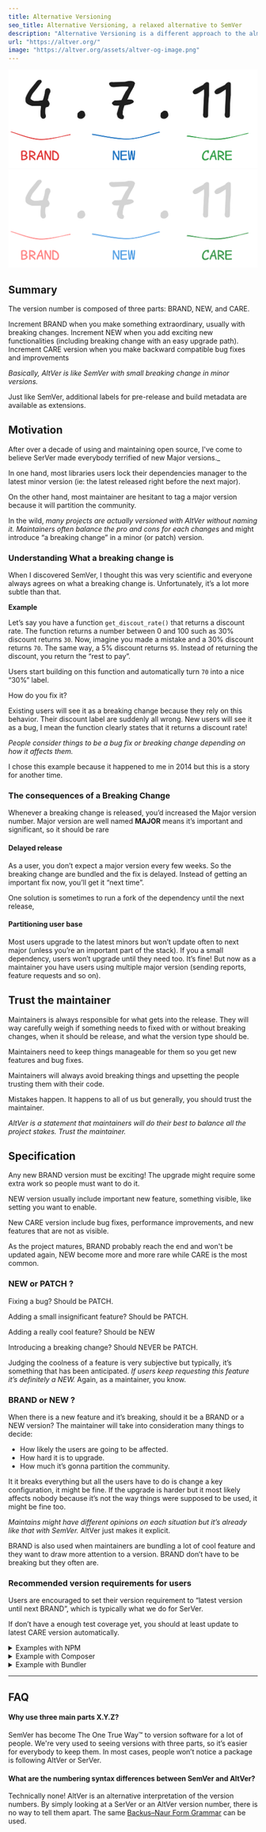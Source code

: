 ```yaml
---
title: Alternative Versioning
seo_title: Alternative Versioning, a relaxed alternative to SemVer
description: "Alternative Versioning is a different approach to the almighty Semantic Versioning: more relaxed, more trustful."
url: "https://altver.org/"
image: "https://altver.org/assets/altver-og-image.png"
---
```


<div class="summary">

![ALTVER summary](./public/assets/altver.png#gh-light-mode-only)
![ALTVER summary](./public/assets/altver-dark.png#gh-dark-mode-only)

## Summary

The version number is composed of three parts: BRAND, NEW, and CARE.

Increment BRAND when you make something extraordinary, usually with breaking changes. Increment NEW
when you add exciting new functionalities (including breaking change with an easy upgrade path). Increment
CARE version when you make backward compatible bug fixes and improvements

_Basically, AltVer is like SemVer with small breaking change in minor versions._

Just like SemVer, additional labels for pre-release and build metadata are available as extensions.

</div>

## Motivation

After over a decade of using and maintaining open source, I've come to believe SerVer made everybody terrified of new Major versions._

In one hand, most libraries users lock their dependencies manager to the latest minor version (ie: the latest released right before the next major).

On the other hand, most maintainer are hesitant to tag a major version because it will partition the community.

In the wild, _many projects are actually versioned with AltVer without naming it. Maintainers often balance the pro and cons for each changes_ and might introduce “a breaking change” in a minor (or patch) version.

### Understanding What a breaking change is

When I discovered SemVer, I thought this was very scientific and everyone always agrees on what a breaking change is. Unfortunately, it’s a lot more subtle than that.

**Example**

Let’s say you have a function `get_discout_rate()` that returns a discount rate. The function returns a number between 0 and 100 such as 30% discount returns `30`. Now, imagine you made a mistake and a 30% discount returns `70`. The same way, a 5% discount returns `95`. Instead of returning the discount, you return the “rest to pay”.

Users start building on this function and automatically turn `70` into a nice “30%” label.

How do you fix it?

Existing users will see it as a breaking change because they rely on this behavior. Their discount label are suddenly all wrong. New users will see it as a bug, I mean the function clearly states that it returns a discount rate!

_People consider things to be a bug fix or breaking change depending on how it affects them._

I chose this example because it happened to me in 2014 but this is a story for another time.

### The consequences of a Breaking Change

Whenever a breaking change is released, you’d increased the Major version number. Major version are well named **MAJOR** means it’s important and significant, so it should be rare

#### Delayed release

As a user, you don’t expect a major version every few weeks. So the breaking change are bundled and the fix is delayed. Instead of getting an important fix now, you’ll get it “next time”.

One solution is sometimes to run a fork of the dependency until the next release, 

#### Partitioning user base

Most users upgrade to the latest minors but won’t update often to next major (unless you’re an important part of the stack). If you a small dependency, users won’t upgrade until they need too. It’s fine! But now as a maintainer you have users using multiple major version (sending reports, feature requests and so on).


## Trust the maintainer

Maintainers is always responsible for what gets into the release. They will way carefully weigh if something needs to fixed with or without breaking changes, when it should be release, and what the version type should be.

Maintainers need to keep things manageable for them so you get new features and bug fixes.

Maintainers will always avoid breaking things and upsetting the people trusting them with their code.

Mistakes happen. It happens to all of us but generally, you should trust the maintainer.

_AltVer is a statement that maintainers will do their best to balance all the project stakes. Trust the maintainer._


## Specification

Any new BRAND version must be exciting! The upgrade might require some extra work so people must want to do it.
 
NEW version usually include important new feature, something visible, like setting you want to enable.

New CARE version include bug fixes, performance improvements, and new features that are not as visible.

As the project matures, BRAND probably reach the end and won't be updated again, NEW become more and more rare while CARE is the most common.

### NEW or PATCH ?

Fixing a bug? Should be PATCH.

Adding a small insignificant feature? Should be PATCH.

Adding a really cool feature? Should be NEW

Introducing a breaking change? Should NEVER be PATCH.

Judging the coolness of a feature is very subjective but typically, it’s something that has been anticipated. _If users keep requesting this feature it’s definitely a NEW._ Again, as a maintainer, you know.

### BRAND or NEW ?

When there is a new feature and it’s breaking, should it be a BRAND or a NEW version? The maintainer will take into consideration many things to decide:

* How likely the users are going to be affected.
* How hard it is to upgrade.
* How much it’s gonna partition the community.

It it breaks everything but all the users have to do is change a key configuration, it might be fine. If the upgrade is harder but it most likely affects nobody because it’s not the way things were supposed to be used, it might be fine too.

_Maintains might have different opinions on each situation but it’s already like that with SemVer._ AltVer just makes it explicit.

BRAND is also used when maintainers are bundling a lot of cool feature and they want to draw more attention to a version. BRAND don’t have to be breaking but they often are.

### Recommended version requirements for users

Users are encouraged to set their version requirement to “latest version until next BRAND”, which is typically what we do for SerVer.

If don’t have a enough test coverage yet, you should at least update to latest CARE version automatically.

<details>
<summary>Examples with NPM</summary>

```json
{
  "dependencies": {
    "my-lib": "^4.7.9"
  }
}
```
</details>

<details>
<summary>Example with Composer</summary>

```json
{
  "require": {
    "my-lib": "^4.7.9"
  }
}
```
</details>

<details>

<summary>Example with Bundler</summary>

```ruby
gem 'my-lib', '~> 4.7'
```
</details>


---

## FAQ

#### Why use three main parts X.Y.Z?

SemVer has become The One True Way™ to version software for a lot of people. We're very used to seeing versions with three parts, so it’s easier for everybody to keep them. In most cases, people won’t notice a package is following AltVer or SerVer.

#### What are the numbering syntax differences between SemVer and AltVer?

Technically none! AltVer is an alternative interpretation of the version numbers. By simply looking at a SerVer or an AltVer version number, there is no way to tell them apart. The same [Backus–Naur Form Grammar](https://semver.org/#backusnaur-form-grammar-for-valid-semver-versions) can be used.
